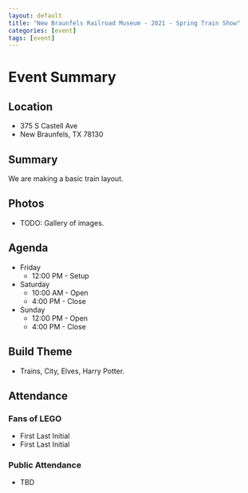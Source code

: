 ```yaml
---
layout: default
title: "New Braunfels Railroad Museum - 2021 - Spring Train Show"
categories: [event]
tags: [event]
---
```


# Event Summary

## Location

- 375 S Castell Ave
- New Braunfels, TX 78130

## Summary

We are making a basic train layout.

## Photos

- TODO: Gallery of images.

## Agenda

- Friday
  - 12:00 PM - Setup
- Saturday
  - 10:00 AM - Open
  - 4:00 PM - Close
- Sunday
  - 12:00 PM - Open
  - 4:00 PM - Close

## Build Theme

- Trains, City, Elves, Harry Potter.

## Attendance

### Fans of LEGO

- First Last Initial
- First Last Initial

### Public Attendance

- TBD
